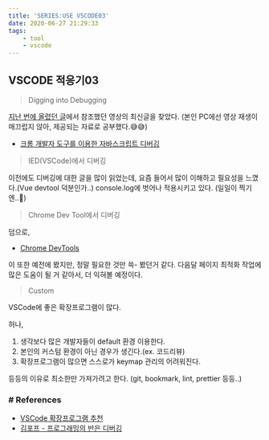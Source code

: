 ```yaml
---
title: 'SERIES:USE VSCODE03'
date: 2020-06-27 21:29:33
tags:
    - tool
    - vscode
---
```


## VSCODE 적응기03
> Digging into Debugging

[지난 번에 올렸던 글](source\_posts\SERIES-USE-VSCODE02.md)에서 참조했던 영상의 최신글을 찾았다.
(본인 PC에선 영상 재생이 매끄럽지 않아, 제공되는 자료로 공부했다.😅😅)
- [크롬 개발자 도구를 이용한 자바스크립트 디버깅](https://subicura.com/2018/02/14/javascript-debugging.html)


> IED(VSCode)에서 디버깅

이전에도 디버깅에 대한 글을 많이 읽었는데,
요즘 들어서 많이 이해하고 필요성을 느꼈다.(Vue devtool 덕분인가..)  console.log에 벗어나 적용시키고 있다. (일일이 찍기엔..🤢)
 

> Chrome Dev Tool에서 디버깅
 
덤으로,
- [Chrome DevTools](https://developers.google.com/web/tools/chrome-devtools/?hl=ko)

 이 또한 예전에 봤지만, 정말 필요한 것만 쓱- 봤던거 같다.
다음달 페이지 최적화 작업에 많은 도움이 될 거 같아서, 더 익혀볼 예정이다.


> Custom

VSCode에 좋은 확장프로그램이 많다.

허나, 
1. 생각보다 많은 개발자들이 default 환경 이용한다.
2. 본인의 커스텀 환경이 아닌 경우가 생긴다.(ex. 코드리뷰)
3. 확장프로그램이 많으면 스스로가 keymap 관리의 어려워진다.

등등의 이유로 최소한만 가져가려고 한다.
(git, bookmark, lint, prettier 등등..)

  
### # References
- [VSCode 확장프로그램 추천](https://bbol-world.tistory.com/43)
- [김포프 - 프로그래밍의 반은 디버깅](https://www.youtube.com/watch?v=rHgYy7JrP1c)
